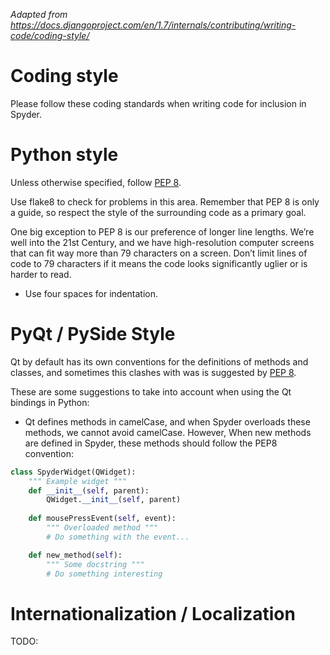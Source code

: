 *Adapted from https://docs.djangoproject.com/en/1.7/internals/contributing/writing-code/coding-style/*

# Coding style

Please follow these coding standards when writing code for inclusion in Spyder.

# Python style

Unless otherwise specified, follow [PEP 8](https://www.python.org/dev/peps/pep-0008/).

Use flake8 to check for problems in this area. Remember that PEP 8 is only a guide, so respect the style of the surrounding code as a primary goal.

One big exception to PEP 8 is our preference of longer line lengths. We’re well into the 21st Century, and we have high-resolution computer screens that can fit way more than 79 characters on a screen. Don’t limit lines of code to 79 characters if it means the code looks significantly uglier or is harder to read.

* Use four spaces for indentation.

# PyQt / PySide Style
Qt by default has its own conventions for the definitions of methods and classes, and sometimes this clashes with was is suggested by [PEP 8](https://www.python.org/dev/peps/pep-0008/). 

These are some suggestions to take into account when using the Qt bindings in Python:

* Qt defines methods in camelCase, and when Spyder overloads these methods, we cannot avoid camelCase. However, When new methods are defined in Spyder, these methods should follow the PEP8 convention:

```python
class SpyderWidget(QWidget):
    """ Example widget """
    def __init__(self, parent):
        QWidget.__init__(self, parent)
    
    def mousePressEvent(self, event):
        """ Overloaded method """
        # Do something with the event...

    def new_method(self):
        """ Some docstring """
        # Do something interesting
```

# Internationalization / Localization
TODO:


